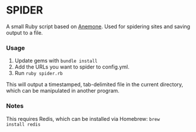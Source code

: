 # SPIDER

A small Ruby script based on [Anemone](http://anemone.rubyforge.org). Used for spidering sites and saving output to a file. 

### Usage

1. Update gems with <code>bundle install</code>
1. Add the URLs you want to spider to config.yml. 
1. Run <code>ruby spider.rb</code>

This will output a timestamped, tab-delimited file in the current directory, which can be manipulated in another program.

### Notes

This requires Redis, which can be installed via Homebrew: <code>brew install redis</code>
